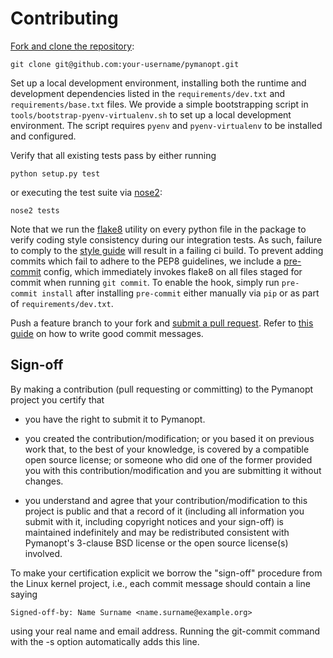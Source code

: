 # Contributing

[Fork and clone the repository][fork]:

    git clone git@github.com:your-username/pymanopt.git

Set up a local development environment, installing both the runtime and
development dependencies listed in the `requirements/dev.txt` and
`requirements/base.txt` files. We provide a simple bootstrapping script in
`tools/bootstrap-pyenv-virtualenv.sh` to set up a local development
environment. The script requires `pyenv` and `pyenv-virtualenv` to be installed
and configured.

Verify that all existing tests pass by either running

    python setup.py test

or executing the test suite via [nose2][nose2]:

    nose2 tests

Note that we run the [flake8][flake8] utility on every python file in the
package to verify coding style consistency during our integration tests. As
such, failure to comply to the [style guide][style] will result in a failing
ci build. To prevent adding commits which fail to adhere to the PEP8
guidelines, we include a [pre-commit][pre-commit] config, which immediately
invokes flake8 on all files staged for commit when running `git commit`. To
enable the hook, simply run `pre-commit install` after installing `pre-commit`
either manually via `pip` or as part of `requirements/dev.txt`.

Push a feature branch to your fork and [submit a pull request][pr]. Refer to
[this guide][commits] on how to write good commit messages.

## Sign-off

By making a contribution (pull requesting or committing) to the Pymanopt
project you certify that

* you have the right to submit it to Pymanopt.

* you created the contribution/modification; or you based it on previous work
  that, to the best of your knowledge, is covered by a compatible open source
  license; or someone who did one of the former provided you with this
  contribution/modification and you are submitting it without changes.

* you understand and agree that your contribution/modification to this project
  is public and that a record of it (including all information you submit with
  it, including copyright notices and your sign-off) is maintained indefinitely
  and may be redistributed consistent with Pymanopt's 3-clause BSD license or
  the open source license(s) involved.

To make your certification explicit we borrow the "sign-off" procedure
from the Linux kernel project, i.e., each commit message should contain
a line saying

    Signed-off-by: Name Surname <name.surname@example.org>

using your real name and email address. Running the git-commit command
with the -s option automatically adds this line.

[fork]: https://help.github.com/articles/cloning-a-repository/
[nose2]: https://docs.nose2.io/en/latest/
[flake8]: http://flake8.pycqa.org/en/latest/
[pre-commit]: https://pre-commit.com/
[style]: https://www.python.org/dev/peps/pep-0008/
[pr]: https://github.com/j-towns/pymanopt/compare
[commits]: http://tbaggery.com/2008/04/19/a-note-about-git-commit-messages.html
